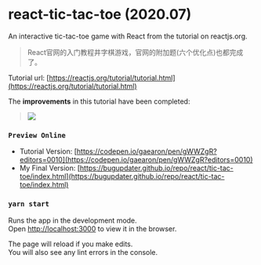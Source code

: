 # react-tic-tac-toe (2020.07)
An interactive tic-tac-toe game with React from the tutorial  on reactjs.org.

> React官网的入门教程井字棋游戏，官网的附加题(六个优化点)也都完成了。

Tutorial url: [https://reactjs.org/tutorial/tutorial.html](https://reactjs.org/tutorial/tutorial.html)

The **improvements** in this tutorial have been completed:
> ![](https://bugupdater.github.io/static/images/tic-tac-toe/improvements.png)

### `Preview Online`

- Tutorial Version: [https://codepen.io/gaearon/pen/gWWZgR?editors=0010](https://codepen.io/gaearon/pen/gWWZgR?editors=0010)
- My Final Version: [https://bugupdater.github.io/repo/react/tic-tac-toe/index.html](https://bugupdater.github.io/repo/react/tic-tac-toe/index.html)

### `yarn start`

Runs the app in the development mode.<br />
Open [http://localhost:3000](http://localhost:3000) to view it in the browser.

The page will reload if you make edits.<br />
You will also see any lint errors in the console.

